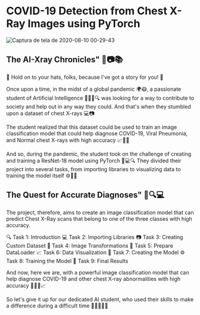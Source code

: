 # COVID-19 Detection from Chest X-Ray Images using PyTorch

![Captura de tela de 2020-08-10 00-29-43](https://user-images.githubusercontent.com/65929471/90020409-36b85580-dc86-11ea-9c7e-94ebab83e912.png)

## The AI-Xray Chronicles" 🤖📷📚
🎉 Hold on to your hats, folks, because I've got a story for you! 📖

Once upon a time, in the midst of a global pandemic 🌍😷, a passionate student of Artificial Intelligence 👨‍💻🤖🔍 was looking for a way to contribute to society and help out in any way they could. And that's when they stumbled upon a dataset of chest X-rays 💻📷

The student realized that this dataset could be used to train an image classification model that could help diagnose COVID-19, Viral Pneumonia, and Normal chest X-rays with high accuracy 📈👨‍⚕️

And so, during the pandemic, the student took on the challenge of creating and training a ResNet-18 model using PyTorch 🚀💻🔍 They divided their project into several tasks, from importing libraries to visualizing data to training the model itself ⚙️🎨🎉

## The Quest for Accurate Diagnoses" 🚀🔍💻
The project, therefore, aims to create an image classification model that can predict Chest X-Ray scans that belong to one of the three classes with high accuracy.

🔍 Task 1: Introduction
💻 Task 2: Importing Libraries
📷 Task 3: Creating Custom Dataset
🎨 Task 4: Image Transformations
🚚 Task 5: Prepare DataLoader
📈 Task 6: Data Visualization
🤖 Task 7: Creating the Model
⚙️ Task 8: Training the Model
🎉 Task 9: Final Results

And now, here we are, with a powerful image classification model that can help diagnose COVID-19 and other chest X-ray abnormalities with high accuracy 💪👨‍⚕️📈

So let's give it up for our dedicated AI student, who used their skills to make a difference during a difficult time 🙌👏👨‍💻🤖
